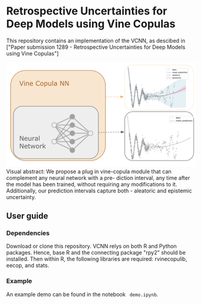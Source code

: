 # Retrospective Uncertainties for Deep Models using Vine Copulas

This repository contains an implementation of the VCNN, as descibed in ["Paper submission 1289 - Retrospective Uncertainties for Deep Models using Vine Copulas"]

<center>
    <img src="intro.png?raw=true" width="750">
</center>
Visual abstract: We propose a plug in vine-copula
module that can complement any neural network with a pre-
diction interval, any time after the model has been trained,
without requiring any modifications to it. Additionally, our
prediction intervals capture both - aleatoric and epistemic
uncertainty.

## User guide


### Dependencies
Download or clone this repository. VCNN relys on both R and Python packages. Hence, base R and the connecting package "rpy2" should be installed. Then within R, the following libraries are required: rvinecopulib, eecop, and stats.


### Example
An example demo can be found in the notebook ``` demo.ipynb```.
